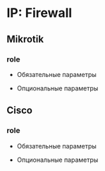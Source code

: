 # IP: Firewall

## Mikrotik

### role

- Обязательные параметры

- Опциональные параметры

## Cisco

### role

- Обязательные параметры

- Опциональные параметры